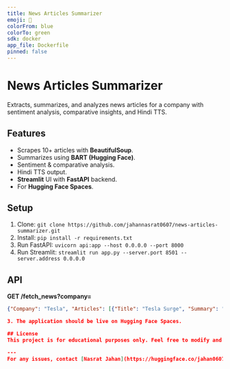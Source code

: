 ```yaml
---
title: News Articles Summarizer
emoji: 📰
colorFrom: blue
colorTo: green
sdk: docker
app_file: Dockerfile
pinned: false
---
```


# News Articles Summarizer

Extracts, summarizes, and analyzes news articles for a company with sentiment analysis, comparative insights, and Hindi TTS.

## Features
- Scrapes 10+ articles with **BeautifulSoup**.
- Summarizes using **BART (Hugging Face)**.
- Sentiment & comparative analysis.
- Hindi TTS output.
- **Streamlit** UI with **FastAPI** backend.
- For **Hugging Face Spaces**.

## Setup
1. Clone: `git clone https://github.com/jahannasrat0607/news-articles-summarizer.git`
2. Install: `pip install -r requirements.txt`
3. Run FastAPI: `uvicorn api:app --host 0.0.0.0 --port 8000`
4. Run Streamlit: `streamlit run app.py --server.port 8501 --server.address 0.0.0.0`

## API
**GET /fetch_news?company=<name>**
```json
{"Company": "Tesla", "Articles": [{"Title": "Tesla Surge", "Summary": "Stock rose...", "Sentiment": "Positive", "Topics": ["Market"], "Audio": "<url>", "Link": "<url>"}], "ComparativeAnalysis": "Positive trend"}

3. The application should be live on Hugging Face Spaces.

## License
This project is for educational purposes only. Feel free to modify and enhance it.

---
For any issues, contact [Nasrat Jahan](https://huggingface.co/jahan0607).
